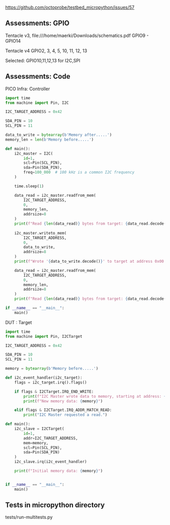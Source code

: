 
https://github.com/octoprobe/testbed_micropython/issues/57


## Assessments: GPIO

Tentacle v3, file:///home/maerki/Downloads/schematics.pdf
GPIO9 - GPIO14

Tentacle v4
GPIO2, 3, 4, 5, 10, 11, 12, 13

Selected:
GPIO10,11,12,13 for I2C,SPI


## Assessments: Code

PICO Infra: Controller

```python
import time
from machine import Pin, I2C

I2C_TARGET_ADDRESS = 0x42

SDA_PIN = 10
SCL_PIN = 11

data_to_write = bytearray(b'Memory after.....')
memory_len = len(b'Memory before.....')

def main():
    i2c_master = I2C(
        id=1,
        scl=Pin(SCL_PIN),
        sda=Pin(SDA_PIN),
        freq=100_000  # 100 kHz is a common I2C frequency
    )

    time.sleep(1)

    data_read = i2c_master.readfrom_mem(
        I2C_TARGET_ADDRESS,
        0,
        memory_len,
        addrsize=8
    )
    print(f"Read {len(data_read)} bytes from target: {data_read.decode()}")
  
    i2c_master.writeto_mem(
        I2C_TARGET_ADDRESS,
        0,
        data_to_write,
        addrsize=8
    )
    print(f"Wrote '{data_to_write.decode()}' to target at address 0x00.")

    data_read = i2c_master.readfrom_mem(
        I2C_TARGET_ADDRESS,
        0,
        memory_len,
        addrsize=8
    )
    print(f"Read {len(data_read)} bytes from target: {data_read.decode()}")

if __name__ == "__main__":
    main()
```

DUT : Target

```python
import time
from machine import Pin, I2CTarget

I2C_TARGET_ADDRESS = 0x42

SDA_PIN = 10
SCL_PIN = 11

memory = bytearray(b'Memory before.....')

def i2c_event_handler(i2c_target):
    flags = i2c_target.irq().flags()

    if flags & I2CTarget.IRQ_END_WRITE:
        print(f"I2C Master wrote data to memory, starting at address: {i2c_target.memaddr}")
        print(f"New memory data: {memory}")

    elif flags & I2CTarget.IRQ_ADDR_MATCH_READ:
        print("I2C Master requested a read.")

def main():
    i2c_slave = I2CTarget(
        id=1,
        addr=I2C_TARGET_ADDRESS,
        mem=memory,
        scl=Pin(SCL_PIN),
        sda=Pin(SDA_PIN)
    )
    i2c_slave.irq(i2c_event_handler)

    print(f"Initial memory data: {memory}")


if __name__ == "__main__":
    main()
```


## Tests in micropython directory

tests/run-multitests.py
